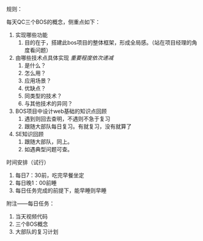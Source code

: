 规则：

每天QC三个BOS的概念，侧重点如下：

1. 实现哪些功能
	1. 目的在于，搭建此bos项目的整体框架，形成全局感。（站在项目经理的角度看问题）
2. 由哪些技术点具体实现	*重要程度依次递减*
	1. 是什么？
	2. 怎么用？
	3. 应用场景？
	4. 优缺点？
	5. 同类型的技术？
	6. 与其他技术的异同？
3. BOS项目中设计web基础的知识点回顾
	1. 遇到则回去查明，不遇则不急于复习
	2. 跟随大部队每日复习。有就复习，没有就算了
4. SE知识回顾
	1. 跟随大部队，同上。
	2. 如遇典型问题可查。


时间安排（试行）

1. 每日7：30前，吃完早餐坐定
2. 每日晚1：00前睡
3. 每日任务完成的前提下，能早睡则早睡

附注——每日任务：

1. 当天视频代码
2. 三个BOS概念
3. 大部队的复习计划